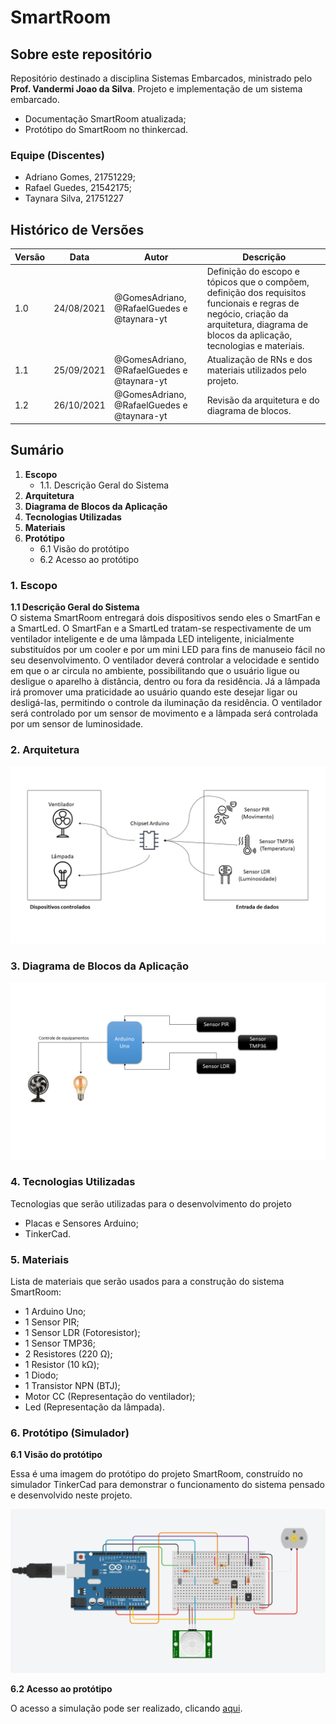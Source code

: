 # SmartRoom
## Sobre este repositório

Repositório destinado a disciplina Sistemas Embarcados, ministrado pelo **Prof. Vandermi Joao da Silva**.
Projeto e implementação de um sistema embarcado.
- Documentação SmartRoom atualizada;
- Protótipo do SmartRoom no thinkercad.

### Equipe (Discentes)

- Adriano Gomes, 21751229;
- Rafael Guedes, 21542175;
- Taynara Silva, 21751227

## Histórico de Versões
| Versão  |  Data  | Autor  |  Descrição  |
| ------------------- | ------------------- | ------------------- | ------------------- |
|  1.0 |  24/08/2021 | @GomesAdriano, @RafaelGuedes e @taynara-yt |  Definição do escopo e tópicos que o compõem, definição dos requisitos funcionais e regras de negócio, criação da arquitetura, diagrama de blocos da aplicação, tecnologias e materiais. |
|  1.1 |  25/09/2021 | @GomesAdriano, @RafaelGuedes e @taynara-yt |  Atualização de RNs e dos materiais utilizados pelo projeto.|
| 1.2  |  26/10/2021 |@GomesAdriano, @RafaelGuedes e @taynara-yt | Revisão da arquitetura e do diagrama de blocos. |


## Sumário
1. **Escopo**
    - 1.1. Descrição Geral do Sistema
2. **Arquitetura**
3. **Diagrama de Blocos da Aplicação**
4. **Tecnologias Utilizadas**
5. **Materiais**
6. **Protótipo**
    - 6.1 Visão do protótipo
    - 6.2 Acesso ao protótipo

### 1.  Escopo

**1.1  Descrição Geral do Sistema**  
O sistema SmartRoom entregará dois dispositivos sendo eles o SmartFan e a SmartLed. O SmartFan e a SmartLed tratam-se respectivamente de um ventilador inteligente e de uma lâmpada LED inteligente, inicialmente substituídos por um cooler e por um mini LED para fins de manuseio fácil no seu desenvolvimento. O ventilador deverá controlar a velocidade e sentido em que o ar circula no ambiente, possibilitando que o usuário ligue ou desligue o aparelho à distância, dentro ou fora da residência. Já a lâmpada irá promover uma praticidade ao usuário quando este desejar ligar ou desligá-las, permitindo o controle da iluminação da residência. O ventilador será controlado por um sensor de movimento e a lâmpada será controlada por um sensor de luminosidade.

### 2. **Arquitetura**
![Arquitetura](/Imagens/arquitetura.png)

### 3. **Diagrama de Blocos da Aplicação**
![Diagrama](/Imagens/diagrama-de-blocos.png)

### 4. **Tecnologias Utilizadas**
Tecnologias que serão utilizadas para o desenvolvimento do projeto
- Placas e Sensores Arduino;
- TinkerCad.

### 5. **Materiais**
Lista de materiais que serão usados para a construção do sistema SmartRoom:
- 1 Arduino Uno;
- 1 Sensor PIR;
- 1 Sensor LDR (Fotoresistor);
- 1 Sensor TMP36;
- 2 Resistores (220 Ω);
- 1 Resistor (10 kΩ);
- 1 Diodo;
- 1 Transistor NPN (BTJ);
- Motor CC (Representação do ventilador);
- Led (Representação da lâmpada).

### 6. **Protótipo (Simulador)**

**6.1 Visão do protótipo**

Essa é uma imagem do protótipo do projeto SmartRoom, construído no simulador TinkerCad para demonstrar o funcionamento do sistema pensado e desenvolvido neste projeto.

![Prototipo](/Imagens/prototipo.png)

**6.2 Acesso ao protótipo**

O acesso a simulação pode ser realizado, clicando [aqui](https://www.tinkercad.com/things/btz7mZQobbM).


